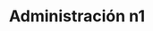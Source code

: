 ---
title: "Administración n1"
url: /villafranca-de-los-barros/administracion-n1/
shop: Lotterie
---